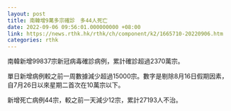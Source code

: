 ```yaml
---
layout: post
title: 南韓增9萬多宗確診　多44人死亡
date: 2022-09-06 09:56:01.000000000 +08:00
link: https://news.rthk.hk/rthk/ch/component/k2/1665710-20220906.htm
categories: rthk
---
```


南韓新增99837宗新冠病毒確診病例，累計確診超過2370萬宗。

單日新增病例較之前一周數據減少超過15000宗。數字是剔除8月16日假期因素，自7月26日以來星期二首次在10萬宗以下。

新增死亡病例44宗，較之前一天減少12宗，累計27193人不治。
